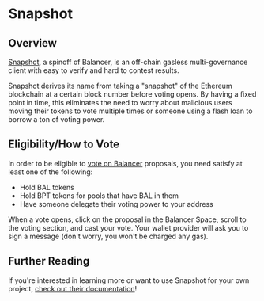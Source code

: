 # Snapshot

## Overview

[Snapshot](https://snapshot.org/#/), a spinoff of Balancer, is an off-chain gasless multi-governance client with easy to verify and hard to contest results.

Snapshot derives its name from taking a "snapshot" of the Ethereum blockchain at a certain block number before voting opens. By having a fixed point in time, this eliminates the need to worry about malicious users moving their tokens to vote multiple times or someone using a flash loan to borrow a ton of voting power.&#x20;

## Eligibility/How to Vote

In order to be eligible to [vote on Balancer](https://snapshot.org/#/balancer) proposals, you need satisfy at least one of the following:

* Hold BAL tokens
* Hold BPT tokens for pools that have BAL in them
* Have someone delegate their voting power to your address

When a vote opens, click on the proposal in the Balancer Space, scroll to the voting section, and cast your vote. Your wallet provider will ask you to sign a message (don't worry, you won't be charged any gas).&#x20;

## Further Reading

If you're interested in learning more or want to use Snapshot for your own project, [check out their documentation](https://docs.snapshot.org/)!
